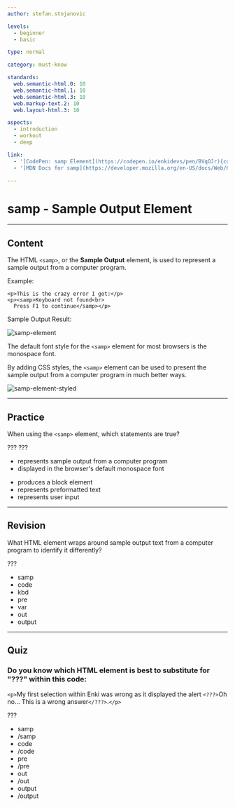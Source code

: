 ```yaml
---
author: stefan.stojanovic

levels:
  - beginner
  - basic

type: normal

category: must-know

standards:
  web.semantic-html.0: 10
  web.semantic-html.1: 10
  web.semantic-html.3: 10
  web.markup-text.2: 10
  web.layout-html.3: 10

aspects:
  - introduction
  - workout
  - deep

link:
  - '[CodePen: samp Element](https://codepen.io/enkidevs/pen/BVqOJr){code}'
  - '[MDN Docs for samp](https://developer.mozilla.org/en-US/docs/Web/HTML/Element/samp){website}'

---
```

# samp - Sample Output Element
---
## Content

The HTML `<samp>`, or the **Sample Output** element, is used to represent a sample output from a computer program.

Example:
```
<p>This is the crazy error I got:</p>
<p><samp>Keyboard not found<br>
  Press F1 to continue</samp></p>
```

Sample Output Result:

![samp-element](%3Csvg%20xmlns%3D%22http%3A%2F%2Fwww.w3.org%2F2000%2Fsvg%22%20width%3D%22320%22%20height%3D%22106%22%3E%3Cg%20fill%3D%22none%22%20fill-rule%3D%22evenodd%22%3E%3Crect%20width%3D%22320%22%20height%3D%22106%22%20fill%3D%22%23FFF%22%20rx%3D%229%22%2F%3E%3Ctext%20fill%3D%22%23000%22%20font-family%3D%22ArialMT%2C%20Arial%22%20font-size%3D%2216%22%3E%3Ctspan%20x%3D%2218%22%20y%3D%2232%22%3EThis%20is%20the%20crazy%20error%20I%20got%3A%3C%2Ftspan%3E%20%20%3Ctspan%20x%3D%2218%22%20y%3D%2266%22%20font-family%3D%22Courier%22%3EKeyboard%20not%20found%3C%2Ftspan%3E%20%3Ctspan%20x%3D%2218%22%20y%3D%2285%22%20font-family%3D%22Courier%22%3EPress%20F1%20to%20continue%3C%2Ftspan%3E%3C%2Ftext%3E%3C%2Fg%3E%3C%2Fsvg%3E)

The default font style for the `<samp>` element for most browsers is the monospace font.

By adding CSS styles, the `<samp>` element can be used to present the sample output from a computer program in much better ways. 

![samp-element-styled](%3Csvg%20xmlns%3D%22http%3A%2F%2Fwww.w3.org%2F2000%2Fsvg%22%20width%3D%22320%22%20height%3D%22106%22%3E%3Cg%20fill%3D%22none%22%20fill-rule%3D%22evenodd%22%3E%3Crect%20width%3D%22320%22%20height%3D%22106%22%20fill%3D%22%23FFF%22%20rx%3D%229%22%2F%3E%3Crect%20width%3D%22282%22%20height%3D%2250%22%20x%3D%2218%22%20y%3D%2247%22%20fill%3D%22%23000%22%20rx%3D%223%22%2F%3E%3Ctext%20font-family%3D%22ArialMT%2C%20Arial%22%20font-size%3D%2216%22%3E%3Ctspan%20x%3D%2218%22%20y%3D%2232%22%20fill%3D%22%23000%22%3EThis%20is%20the%20crazy%20error%20I%20got%3A%3C%2Ftspan%3E%20%20%3Ctspan%20x%3D%2218%22%20y%3D%2266%22%20fill%3D%22%237EEA8B%22%20font-family%3D%22Courier%22%3E%20Keyboard%20not%20found%3C%2Ftspan%3E%20%3Ctspan%20x%3D%2218%22%20y%3D%2285%22%20fill%3D%22%237EEA8B%22%20font-family%3D%22Courier%22%3E%20Press%20F1%20to%20continue%3C%2Ftspan%3E%3C%2Ftext%3E%3C%2Fg%3E%3C%2Fsvg%3E)

<!--[View CodePen](https://codepen.io/enkidevs/pen/BVqOJr)-->

---
## Practice

When using the `<samp>` element, which statements are true?

???
???

+ represents sample output from a computer program
+ displayed in the browser's default monospace font
- produces a block element
- represents preformatted text
- represents user input

---
## Revision

What HTML element wraps around sample output text from a computer program to identify it differently?

???

* samp
* code
* kbd
* pre
* var
* out
* output

---
## Quiz

### Do you know which HTML element is best to substitute for "???" within this code:  

`<p>`My first selection within Enki was wrong as it displayed the alert `<???>`Oh no... This is a wrong answer`</???>`.`</p>`

???

* samp
* /samp
* code
* /code
* pre
* /pre
* out
* /out
* output
* /output
